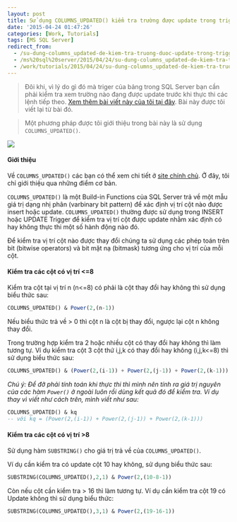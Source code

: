 ```yaml
---
layout: post
title: Sử dụng COLUMNS_UPDATED() kiểm tra trường được update trong trigger
date: '2015-04-24 01:47:26'
categories: [Work, Tutorials]
tags: [MS SQL Server]
redirect_from: 
  - /su-dung-columns_updated-de-kiem-tra-truong-duoc-update-trong-trigger/
  - /ms%20sql%20server/2015/04/24/su-dung-columns_updated-de-kiem-tra-truong-duoc-update-trong-trigger.html
  - /work/tutorials/2015/04/24/su-dung-columns_updated-de-kiem-tra-truong-duoc-update-trong-trigger.html
---
```



> Đôi khi, vì lý do gì đó mà triger của bảng trong SQL Server bạn cần phải kiểm tra xem trường nào đang được update trước khi thực thi các lệnh tiếp theo. [Xem thêm bài viết này của tôi tại đây](https://trinhvanchung.wordpress.com/2010/11/03/s%e1%bb%ad-d%e1%bb%a5ng-columns_updated-d%e1%bb%83-ki%e1%bb%83m-tra-tr%c6%b0%e1%bb%9dng-d%c6%b0%e1%bb%a3c-update-trong-trigger/). Bài này được tôi viết lại từ bài đó.

> Một phương pháp được tôi giới thiệu trong bài này là sử dụng `COLUMNS_UPDATED()`.

![](https://www.dropbox.com/s/90ymmfk4t8l036g/04-mssql_columns_updated.jpg?dl=1)

#### Giới thiệu

Về `COLUMNS_UPDATED()` các bạn có thể xem chi tiết ở [site chính chủ](https://msdn.microsoft.com/en-us/library/ms186329.aspx). Ở đây, tôi chỉ giới thiệu qua những điểm cơ bản.

`COLUMNS_UPDATED()` là một Build-in Functions của SQL Server trả về một mẫu giá trị dạng nhị phân (varbinary bit pattern) để xác định vị trí cột nào được insert hoặc update. `COLUMNS_UPDATED()` thường được sử dụng trong INSERT hoặc UPDATE Trigger để kiểm tra vị trí cột được update nhằm xác định có hay không thực thi một số hành động nào đó.

Để kiểm tra vị trí cột nào được thay đổi chúng ta sử dụng các phép toán trên bit (bitwise operators) và bit mặt nạ (bitmask) tương ứng cho vị trí của mỗi cột.

#### Kiểm tra các cột có vị trí <=8
Kiểm tra cột tại vị trí n (n<=8) có phải là cột thay đổi hay không thì sử dụng biểu thức sau:  

~~~ sql
COLUMNS_UPDATED() & Power(2,(n-1))
~~~

Nếu biểu thức trả về > 0 thì cột n là cột bị thay đổi, ngược lại cột n không thay đổi.

Trong trường hợp kiểm tra 2 hoặc nhiều cột có thay đổi hay không thì làm tương tự. Ví dụ kiểm tra cột 3 cột thứ i,j,k có thay đổi hay không (i,j,k<=8) thì sử dụng biểu thức sau:

~~~ sql
COLUMNS_UPDATED() & (Power(2,(i-1)) + Power(2,(j-1)) + Power(2,(k-1)))
~~~

*Chú ý: Để đỡ phải tính toán khi thực thi thì mình nên tính ra giá trị nguyên của các hàm `Power()` ở ngoài luôn rồi dùng kết quả đó để kiểm tra. Ví dụ thay vì viết như cách trên, mình viết như sau:*

~~~ sql
COLUMNS_UPDATED() & kq 
-- với kq = (Power(2,(i-1)) + Power(2,(j-1)) + Power(2,(k-1)))
~~~

#### Kiểm tra các cột có vị trí >8

Sử dụng hàm `SUBSTRING()` cho giá trị trả về của `COLUMNS_UPDATED()`.

Ví dụ cần kiểm tra có update cột 10 hay không, sử dụng biểu thức sau:

~~~ sql
SUBSTRING(COLUMNS_UPDATED(),2,1) & Power(2,(10-8-1))
~~~

Còn nếu cột cần kiểm tra > 16 thì làm tương tự. Ví dụ cần kiểm tra cột 19 có Update không thì sử dụng biểu thức:  

~~~ sql
SUBSTRING(COLUMNS_UPDATED(),3,1) & Power(2,(19-16-1))
~~~
